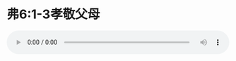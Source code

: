 # 弗6:1-3孝敬父母

<audio style="width: 100%;" preload="false" controls controlslist="nodownload"><source src="//cdn.wechat.edu.pl/audio/mp3/old/12216.mp3" type="audio/mpeg">Your browser does not support the audio element.</audio>


